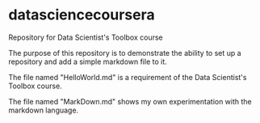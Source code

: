 datasciencecoursera
===================

Repository for Data Scientist's Toolbox course


The purpose of this repository is to demonstrate the ability to set up a repository
and add a simple markdown file to it.

The file named "HelloWorld.md" is a requirement of the Data Scientist's Toolbox course.

The file named "MarkDown.md" shows my own experimentation with the markdown language.
